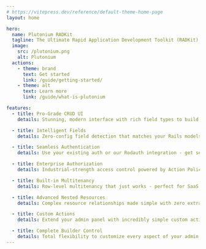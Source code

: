 ```yaml
---
# https://vitepress.dev/reference/default-theme-home-page
layout: home

hero:
  name: Plutonium RADKit
  tagline: The Ultimate Rapid Application Development Toolkit (RADKit) for Rails
  image:
    src: /plutonium.png
    alt: Plutonium
  actions:
    - theme: brand
      text: Get started
      link: /guide/getting-started/
    - theme: alt
      text: Learn more
      link: /guide/what-is-plutonium

features:
  - title: Pro-Grade CRUD UI
    details: Stunning, modern interface with rich field types to build powerful admin panels in minutes

  - title: Intelligent Fields
    details: Zero-config field detection that matches your Rails models out of the box

  - title: Seamless Authentication
    details: Use your existing auth or our Rodauth integration - get setup in seconds

  - title: Enterprise Authorization
    details: Industrial-strength access control powered by Action Policy's proven framework

  - title: Built-in Multitenancy
    details: Row-level multitenancy that just works - perfect for SaaS and enterprise apps

  - title: Advanced Nested Resources
    details: Complex resource relationships made simple with zero extra configuration

  - title: Custom Actions
    details: Extend your admin panel with incredibly simple custom actions and workflows

  - title: Complete Builder Control
    details: Total flexibility to customize every aspect of your admin UI with elegant builder APIs
---
```

